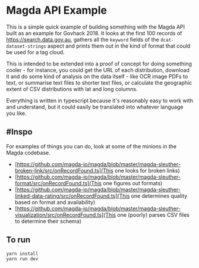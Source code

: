 # Magda API Example

This is a simple quick example of building something with the Magda API built as an example for Govhack 2018. It looks at the first 100 records of https://search.data.gov.au, gathers all the `keyword` fields of the `dcat-dataset-strings` aspect and prints them out in the kind of format that could be used for a tag cloud.

This is intended to be extended into a proof of concept for doing something cooler - for instance, you could get the URL of each distribution, download it and do some kind of analysis on the data itself - like OCR image PDFs to text, or summarise text files to shorter text files, or calculate the geographic extent of CSV distributions with lat and long columns.

Everything is written in typescript because it's reasonably easy to work with and understand, but it could easily be translated into whatever language you like.

## #Inspo

For examples of things you can do, look at some of the minions in the Magda codebase.

- [https://github.com/magda-io/magda/blob/master/magda-sleuther-broken-link/src/onRecordFound.ts](This one looks for broken links)
- [https://github.com/magda-io/magda/blob/master/magda-sleuther-format/src/onRecordFound.ts](This one figures out formats)
- [https://github.com/magda-io/magda/blob/master/magda-sleuther-linked-data-rating/src/onRecordFound.ts](This one determines quality based on format and availability)
- [https://github.com/magda-io/magda/blob/master/magda-sleuther-visualization/src/onRecordFound.ts](This one (poorly) parses CSV files to determine their schema)

## To run

```bash
yarn install
yarn run dev
```
